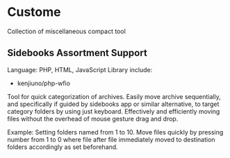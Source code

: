 # Custome

Collection of miscellaneous compact tool

## Sidebooks Assortment Support

Language: PHP, HTML, JavaScript
Library include:
- kenjiuno/php-wfio

Tool for quick categorization of archives. Easily move archive sequentially, and specifically if guided by sidebooks app or similar alternative, to target category folders by using just keyboard. Effectively and efficiently moving files without the overhead of mouse gesture drag and drop.

Example: Setting folders named from 1 to 10. Move files quickly by pressing number from 1 to 0 where file after file immediately moved to destination folders accordingly as set beforehand.
